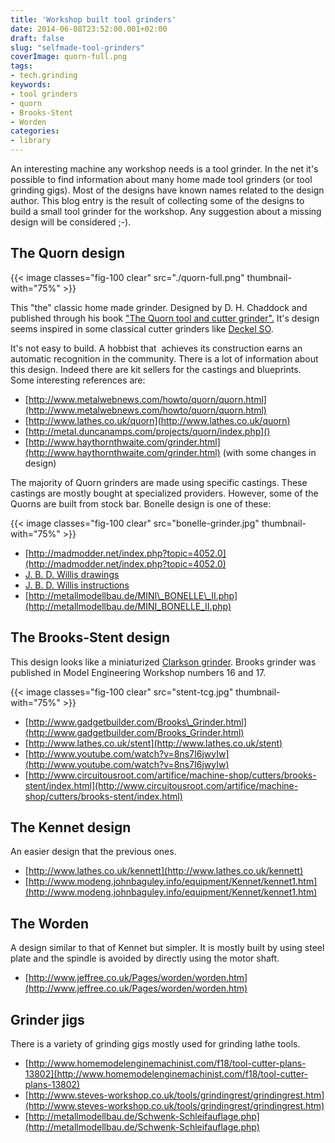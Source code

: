 ```yaml
---
title: 'Workshop built tool grinders'
date: 2014-06-08T23:52:00.001+02:00
draft: false
slug: "selfmade-tool-grinders"
coverImage: quorn-full.png
tags:
- tech.grinding
keywords:
- tool grinders
- quorn
- Brooks-Stent
- Worden
categories:
- library
---
```


An interesting machine any workshop needs is a tool grinder. In the
net it's possible to find information about many home made tool
grinders (or tool grinding gigs). Most of the designs have known names
related to the design author. This blog entry is the result of
collecting some of the designs to build a small tool grinder for the
workshop. Any suggestion about a missing design will be considered ;-).


The Quorn design
----------------

{{< image classes="fig-100 clear"  src="./quorn-full.png" thumbnail-with="75%" >}}

This "the" classic home made grinder. Designed by D. H. Chaddock and
published through his book ["The Quorn tool and cutter
grinder".](https://openlibrary.org/works/OL13223812W/The_Quorn_tool_and_cutter_grinder)
It's design seems inspired in some classical cutter grinders like
[Deckel SO](http://www.lathes.co.uk/deckel/page3.html).

It's not easy to build. A hobbist that  achieves its construction
earns an automatic recognition in the community. There is a lot of
information about this design. Indeed there are kit sellers for the
castings and blueprints. Some interesting references are:

*   [http://www.metalwebnews.com/howto/quorn/quorn.html](http://www.metalwebnews.com/howto/quorn/quorn.html)
*   [http://www.lathes.co.uk/quorn](http://www.lathes.co.uk/quorn)
*   [http://metal.duncanamps.com/projects/quorn/index.php]()
*   [http://www.haythornthwaite.com/grinder.html](http://www.haythornthwaite.com/grinder.html) (with some changes in design)

The majority of Quorn grinders are made using specific castings. These
castings are mostly bought at specialized providers. However, some of
the Quorns are built from stock bar. Bonelle design is one of these:

{{< image classes="fig-100 clear"  src="bonelle-grinder.jpg" thumbnail-with="75%" >}}


*   [http://madmodder.net/index.php?topic=4052.0](http://madmodder.net/index.php?topic=4052.0)
*   [J. B. D. Willis drawings](bonelle-tcg-drawings.pdf)
*   [J. B. D. Willis instructions](bonelle-tcg.pdf)
*   [http://metallmodellbau.de/MINI\_BONELLE\_II.php](http://metallmodellbau.de/MINI_BONELLE_II.php)


The Brooks-Stent design
-----------------------

This design looks like a miniaturized [Clarkson
grinder](http://www.lathes.co.uk/clarkson). Brooks grinder was
published in Model Engineering Workshop numbers 16 and 17.

{{< image classes="fig-100 clear"  src="stent-tcg.jpg" thumbnail-with="75%" >}}

*   [http://www.gadgetbuilder.com/Brooks\_Grinder.html](http://www.gadgetbuilder.com/Brooks_Grinder.html)
*   [http://www.lathes.co.uk/stent](http://www.lathes.co.uk/stent)
*   [http://www.youtube.com/watch?v=8ns7I6jwyIw](http://www.youtube.com/watch?v=8ns7I6jwyIw)
*   [http://www.circuitousroot.com/artifice/machine-shop/cutters/brooks-stent/index.html](http://www.circuitousroot.com/artifice/machine-shop/cutters/brooks-stent/index.html)


The Kennet design
-----------------

An easier design that the previous ones.
*   [http://www.lathes.co.uk/kennett](http://www.lathes.co.uk/kennett)
*   [http://www.modeng.johnbaguley.info/equipment/Kennet/kennet1.htm](http://www.modeng.johnbaguley.info/equipment/Kennet/kennet1.htm)


The Worden
----------

A design similar to that of Kennet but simpler. It is mostly built by
using steel plate and the spindle is avoided by directly using the
motor shaft.

* [http://www.jeffree.co.uk/Pages/worden/worden.htm](http://www.jeffree.co.uk/Pages/worden/worden.htm)


Grinder jigs
------------

There is a variety of grinding gigs mostly used for grinding lathe tools.

*   [http://www.homemodelenginemachinist.com/f18/tool-cutter-plans-13802](http://www.homemodelenginemachinist.com/f18/tool-cutter-plans-13802)
*   [http://www.steves-workshop.co.uk/tools/grindingrest/grindingrest.htm](http://www.steves-workshop.co.uk/tools/grindingrest/grindingrest.htm)
*   [http://metallmodellbau.de/Schwenk-Schleifauflage.php](http://metallmodellbau.de/Schwenk-Schleifauflage.php)
